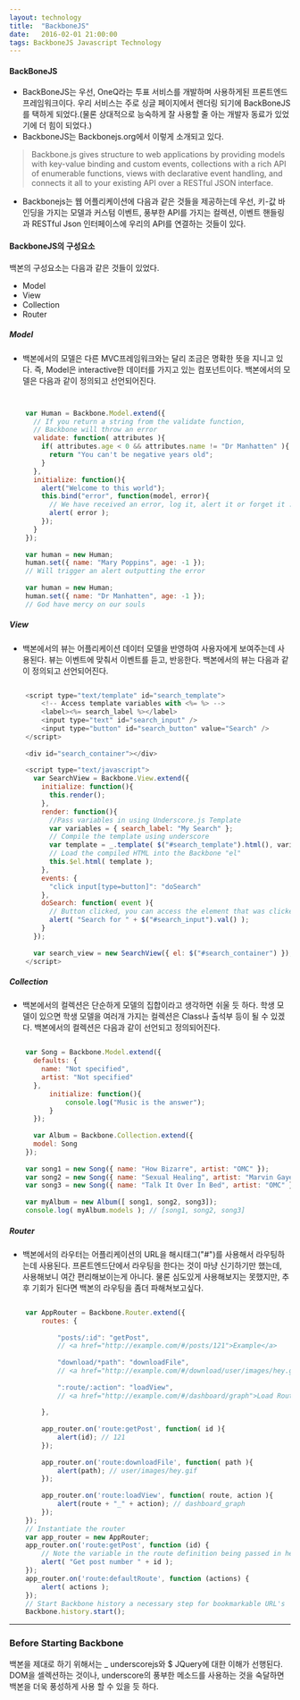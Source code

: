 ```yaml
---
layout: technology
title:  "BackboneJS"
date:   2016-02-01 21:00:00
tags: BackboneJS Javascript Technology
---
```

#### BackBoneJS
- BackBoneJS는 우선, OneQ라는 투표 서비스를 개발하며 사용하게된 프론트엔드 프레임워크이다. 우리 서비스는 주로 싱글 페이지에서 렌더링 되기에 BackBoneJS를 택하게 되었다.(물론 상대적으로 능숙하게 잘 사용할 줄 아는 개발자 동료가 있었기에 더 힘이 되었다.)
- BackboneJS는 Backbonejs.org에서 이렇게 소개되고 있다.
> Backbone.js gives structure to web applications by providing models with key-value binding and custom events, collections with a rich API of enumerable functions, views with declarative event handling, and connects it all to your existing API over a RESTful JSON interface.

- Backbonejs는 웹 어플리케이션에 다음과 같은 것들을 제공하는데 우선, 키-값 바인딩을 가지는 모델과 커스텀 이벤트, 풍부한 API를 가지는 컬렉션, 이벤트 핸들링과 RESTful Json 인터페이스에 우리의 API를 연결하는 것들이 있다.


#### BackboneJS의 구성요소
  백본의 구성요소는 다음과 같은 것들이 있었다.

- Model
- View
- Collection
- Router

##### Model
- 백본에서의 모델은 다른 MVC프레임워크와는 달리 조금은 명확한 뜻을 지니고 있다. 즉, Model은 interactive한 데이터를 가지고 있는 컴포넌트이다. 백본에서의 모델은 다음과 같이 정의되고 선언되어진다.

```javascript


	var Human = Backbone.Model.extend({
	  // If you return a string from the validate function,
	  // Backbone will throw an error
	  validate: function( attributes ){
	    if( attributes.age < 0 && attributes.name != "Dr Manhatten" ){
	      return "You can't be negative years old";
	    }
	  },
	  initialize: function(){
	    alert("Welcome to this world");
	    this.bind("error", function(model, error){
	      // We have received an error, log it, alert it or forget it :)
	      alert( error );
	    });
	  }
	});
	
	var human = new Human;
	human.set({ name: "Mary Poppins", age: -1 }); 
	// Will trigger an alert outputting the error
	
	var human = new Human;
	human.set({ name: "Dr Manhatten", age: -1 });
	// God have mercy on our souls
```


##### View
- 백본에서의 뷰는 어플리케이션 데이터 모델을 반영하여 사용자에게 보여주는데 사용된다. 뷰는 이벤트에 맞춰서 이벤트를 듣고, 반응한다. 백본에서의 뷰는 다음과 같이 정의되고 선언되어진다.
```javascript

	<script type="text/template" id="search_template">
	    <!-- Access template variables with <%= %> -->
	    <label><%= search_label %></label>
	    <input type="text" id="search_input" />
	    <input type="button" id="search_button" value="Search" />
	</script>
	
	<div id="search_container"></div>
	
	<script type="text/javascript">
	  var SearchView = Backbone.View.extend({
	    initialize: function(){
	      this.render();
	    },
	    render: function(){
	      //Pass variables in using Underscore.js Template
	      var variables = { search_label: "My Search" };
	      // Compile the template using underscore
	      var template = _.template( $("#search_template").html(), variables );
	      // Load the compiled HTML into the Backbone "el"
	      this.$el.html( template );
	    },
	    events: {
	      "click input[type=button]": "doSearch"  
	    },
	    doSearch: function( event ){
	      // Button clicked, you can access the element that was clicked with event.currentTarget
	      alert( "Search for " + $("#search_input").val() );
	    }
	  });
	
	  var search_view = new SearchView({ el: $("#search_container") });
	</script>
```

##### Collection
- 백본에서의 컬렉션은 단순하게 모델의 집합이라고 생각하면 쉬울 듯 하다. 학생 모델이 있으면 학생 모델을 여러개 가지는 컬렉션은 Class나 출석부 등이 될 수 있겠다. 백본에서의 컬렉션은 다음과 같이 선언되고 정의되어진다.

```javascript

	var Song = Backbone.Model.extend({
	  defaults: {
	    name: "Not specified",
	    artist: "Not specified"
	  },
	      initialize: function(){
	          console.log("Music is the answer");
	      }
	  });
	
	  var Album = Backbone.Collection.extend({
	  model: Song
	});
	
	var song1 = new Song({ name: "How Bizarre", artist: "OMC" });
	var song2 = new Song({ name: "Sexual Healing", artist: "Marvin Gaye" });
	var song3 = new Song({ name: "Talk It Over In Bed", artist: "OMC" });
	
	var myAlbum = new Album([ song1, song2, song3]);
	console.log( myAlbum.models ); // [song1, song2, song3]
```

##### Router
- 백본에서의 라우터는 어플리케이션의 URL을 해시태그("#")를 사용해서 라우팅하는데 사용된다. 프론트엔드단에서 라우팅을 한다는 것이 마냥 신기하기만 했는데, 사용해보니 여간 편리해보이는게 아니다. 물론 심도있게 사용해보지는 못했지만, 추후 기회가 된다면 백본의 라우팅을 좀더 파해쳐보고싶다.

```javascript

	var AppRouter = Backbone.Router.extend({    
		routes: {
	
		    "posts/:id": "getPost",
		    // <a href="http://example.com/#/posts/121">Example</a>
		
		    "download/*path": "downloadFile",
		    // <a href="http://example.com/#/download/user/images/hey.gif">Download</a>
		
		    ":route/:action": "loadView",
		    // <a href="http://example.com/#/dashboard/graph">Load Route/Action View</a>
	
		},
		
		app_router.on('route:getPost', function( id ){ 
		    alert(id); // 121 
		});
		
		app_router.on('route:downloadFile', function( path ){ 
		    alert(path); // user/images/hey.gif 
		});
		
		app_router.on('route:loadView', function( route, action ){ 
		    alert(route + "_" + action); // dashboard_graph 
		});
	});
	// Instantiate the router
	var app_router = new AppRouter;
	app_router.on('route:getPost', function (id) {
	    // Note the variable in the route definition being passed in here
	    alert( "Get post number " + id );   
	});
	app_router.on('route:defaultRoute', function (actions) {
	    alert( actions ); 
	});
	// Start Backbone history a necessary step for bookmarkable URL's
	Backbone.history.start();

```

---
### Before Starting Backbone
백본을 제대로 하기 위해서는 _ underscorejs와 $ JQuery에 대한 이해가 선행된다. DOM을 셀렉션하는 것이나, underscore의 풍부한 메소드를 사용하는 것을 숙달하면 백본을 더욱 풍성하게 사용 할 수 있을 듯 하다.